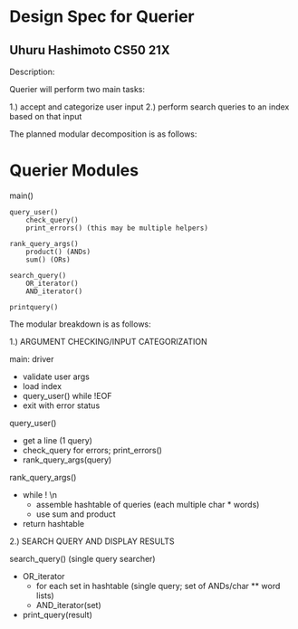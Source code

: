 # Design Spec for Querier
## Uhuru Hashimoto CS50 21X

Description: 

Querier will perform two main tasks: 

1.) accept and categorize user input
2.) perform search queries to an index based on that input

The planned modular decomposition is as follows: 

# Querier Modules

main() 

    query_user()
        check_query()
        print_errors() (this may be multiple helpers)
    
    rank_query_args()
        product() (ANDs)
        sum() (ORs)

    search_query()
        OR_iterator()
        AND_iterator()

    printquery()

The modular breakdown is as follows: 

1.) ARGUMENT CHECKING/INPUT CATEGORIZATION

main: driver
- validate user args
- load index
- query_user() while !EOF
- exit with error status

query_user()
- get a line (1 query)
- check_query for errors; print_errors()
- rank_query_args(query)

rank_query_args()
- while ! \n
    - assemble hashtable of queries (each multiple char * words)
    - use sum and product 
- return hashtable

2.) SEARCH QUERY AND DISPLAY RESULTS

search_query() (single query searcher)
- OR_iterator  
    - for each set in hashtable (single query; set of ANDs/char ** word lists)
    - AND_iterator(set)
- print_query(result)



